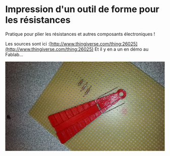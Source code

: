 # Impression d'un outil de forme pour les résistances

 Pratique pour plier les résistances et autres composants électroniques !

Les sources sont ici :[http://www.thingiverse.com/thing:26025](http://www.thingiverse.com/thing:26025) Et il y en a un en démo au Fablab...

![](../.gitbook/assets/image%20%285%29.png)

